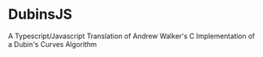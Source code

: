 # DubinsJS
A Typescript/Javascript Translation of Andrew Walker's C Implementation of a Dubin's Curves Algorithm
